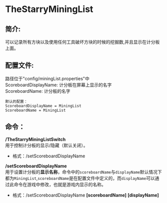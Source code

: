 # TheStarryMiningList 
## 简介:
可以记录所有方块以及使用任何工具破坏方块的时候的挖掘数,并且显示在计分板上面。

## 配置文件:
 路径位于"config/miningList.properties"中
 <br>
 ScoreboardDisplayName: 计分板在屏幕上显示的名字
 <br>
 ScoreboardName: 计分板的名字
```
默认的配置：
ScoreboardDisplayName = MiningList
ScoreboardName = MiningList
```

## 命令：
**/TheStarryMiningListSwitch**
<br>用于控制计分板的显示/隐藏（默认关闭）。
- 格式：/setScoreboardDisplayName

**/setScoreboardDisplayName**
<br>用于设置计分板的**显示名称**，命令中的`scoreboardName`与`displayName`默认情况下都为`MiningList`,`scoreboardName`是在配置文件中定义的，而`displayName`可以通过此命令在游戏中修改，也就是游戏内显示的名称。
- 格式：/setScoreboardDisplayName **[scoreboardName]** **[displayName]**
  
